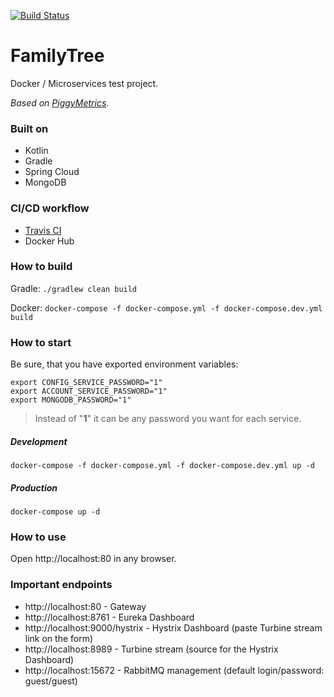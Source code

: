 [![Build Status](https://travis-ci.org/aydarik/family-tree.svg?branch=master)](https://travis-ci.org/aydarik/family-tree)

# FamilyTree

Docker / Microservices test project.

*Based on [PiggyMetrics](https://github.com/sqshq/PiggyMetrics).*

### Built on

- Kotlin
- Gradle
- Spring Cloud
- MongoDB

### CI/CD workflow

- [Travis  CI](https://travis-ci.org/aydarik/family-tree)
- Docker Hub


### How to build

Gradle: `./gradlew clean build`

Docker: `docker-compose -f docker-compose.yml -f docker-compose.dev.yml build`

### How to start

Be sure, that you have exported environment variables:

```
export CONFIG_SERVICE_PASSWORD="1"
export ACCOUNT_SERVICE_PASSWORD="1"
export MONGODB_PASSWORD="1"
```

> Instead of "**1**" it can be any password you want for each service.

##### Development

`docker-compose -f docker-compose.yml -f docker-compose.dev.yml up -d`

##### Production

`docker-compose up -d`

### How to use

Open http://localhost:80 in any browser.

### Important endpoints

- http://localhost:80 - Gateway
- http://localhost:8761 - Eureka Dashboard
- http://localhost:9000/hystrix - Hystrix Dashboard (paste Turbine stream link on the form)
- http://localhost:8989 - Turbine stream (source for the Hystrix Dashboard)
- http://localhost:15672 - RabbitMQ management (default login/password: guest/guest)